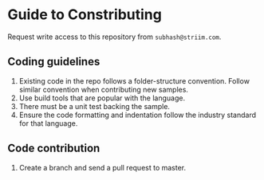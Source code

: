 # Guide to Constributing

Request write access to this repository from `subhash@striim.com`.

## Coding guidelines

1. Existing code in the repo follows a folder-structure convention. Follow similar convention when contributing new samples.
2. Use build tools that are popular with the language.
3. There must be a unit test backing the sample.
4. Ensure the code formatting and indentation follow the industry standard for that language.

## Code contribution

1. Create a branch and send a pull request to master.
